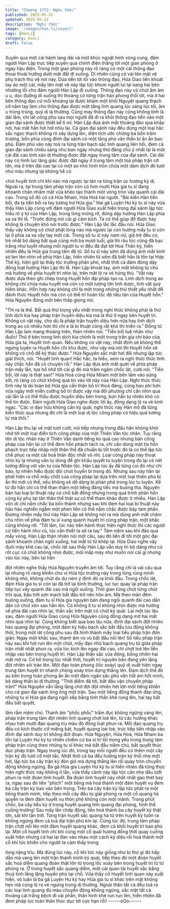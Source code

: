 ```yaml
---
title: "Chương 1772: Nghi thức"
published: 2025-05-22
updated: 2025-05-22
description: 'Nghi thức'
image: '/images/han-li/cover/'
tags: [HanLi]
category: HanLi
draft: false
---
```


Xuyên qua một cái hành lang dài và một khúc ngoặt hình vòng
cung, đám người Hàn Lập trực tiếp xuyên qua chính điện thẳng
tới một gian phòng ở ngay hậu điện. Trong một gian phòng này rõ
ràng có một cái thông đạo thoai thoải hướng dưới mặt đất đi
xuống. Dĩ nhiên cũng có vài tên mật vệ phụ trách thủ vệ nơi này.
Dừa tiến tới lối vào thông đạo, Hứa Giao liền khoát tay áo một
cái, mấy tên mật vệ này lập tức khom người lui lại sang hai bên
nhường lối cho đám người Hàn Lập đi xuống. Thông đạo này có
chút âm âm u u, dọc đường đi xuống thi thoảng có từng trận hàn
phong thổi tới, mà ở hai bên thông đạo cứ mỗi khoảng lại được
khảm một khối Nguyệt quang thạch cỡ nắm tay làm cho thông
đạo được một tầng linh quang lúc sáng lúc tối, âm u trùng trùng,
quỷ dị lạ thường.
Cũng may thông đạo này cũng không tính là dài lắm, chỉ lát công
phu sau mọi người đã đi ra khỏi thông đạo tiến vào một gian đại
sảnh được thiết kế tỉ mỉ.
Hàn Lập đưa ánh mắt thoáng đảo qua khắp nơi, hai mắt hắn hơi
hơi nhíu lại.
Cả gian đại sảnh này đều dùng một loại hắc sắc ngọc thạch
không rõ xây dựng lên, diện tích ước chừng ba bốn trăm trượng,
bốn phía cùng đỉnh đại sảnh có một tầng phù văn thần bí ẩn ẩn
bao phủ. Đám phù văn này toả ra từng trận bạch sắc linh quang
liên hồi, đem cả gian đại sảnh chiếu sáng như ban ngày nhưng
thứ đáng chú ý nhất lại là một cái đài cao tinh xảo dị thường được
đặt ngay trung tâm của đại sảnh.
Cái đài này có hình lục lăng giác được đặt ngay ở trung tâm một
toà pháp trận cỡ lớn, mà ở trên đài cao lại có một ao nhỏ hình
tròn chứa một dám dịch đỏ tươi như máu nhưng lại không hề có

chút huyết tinh chi khí nào mà ngược lại tản ra từng trận úc
hương kỳ dị. Ngoài ra, tại trung tâm pháp trận còn có hơn mười
Hứa gia tu sĩ đang khoanh chân nhắm mắt vừa khéo tạo thành
một vòng tròn vây quanh cái đài cao. Trong số đó có cả Hứa
Nham, Hứa Hoả hai người.
"Bái kiến Hàn tiền bối, đa tạ tiền bối ra tay tương trợ Hứa gia."
Hai gã Luyện Hư kỳ tu sĩ này vừa thấy Hàn Lập cùng với đám
người Hứa Giao xuất hiện trong đại sảnh lập tức hiểu rõ ý tứ của
Hàn Lập, trong lòng mừng rỡ, đứng dậy hướng Hàn Lập phía xa
xa thi lễ.
"Trước đừng nói cái gì cảm kích. Ta có thể giúp đỡ được hay
không là chuyện khó nói trước được."
Hàn Lập lắc lắc đầu nói.
Hứa Giao thấy vậy không có chút phật lòng nào mà ngược lại còn
hướng mấy tu sĩ còn lại ở phía xa xa vẫy tay một cái. Trong số tu
sĩ này nam nữ, già trẻ đều có, trẻ nhất bộ dáng bất quá cũng mới
ba mươi tuổi, già thì râu tóc cũng đã bạc trắng như tuyết nhưng
mỗi người tu vi đều đã đạt tới Hoá Thần kỳ, hiển nhiên đều là
Hứa gia trung tâm đệ tử.
Số tu sĩ này sớm đã dùng ánh mắt kính sợ len lén nhìn về phía
Hàn Lập, hiển nhiên từ sớm đã biết hắn là tồn tại Hợp Thể kỳ,
hiện giờ lại thấy tộc trưởng phân phó, nhất thời cả đám đứng dậy
đồng loạt hướng Hàn Lập thi lễ.
Hàn Lập khoát tay, ánh mắt không tự chủ mà hướng về phía
huyết trì nhìn lại, trên mặt lộ ra vẻ hứng thú.
"Vật này được dựa theo ghi chép trong Huyết hồn đại pháp tạo ra.
Linh dịch trong ao không chỉ chứa máu huyết mà còn có một
lượng lớn linh dược, linh vật quý hiếm khác. Hỗn hợp này không
chỉ là một trong những thứ thiết yếu nhất để đánh thức Huyết hồn
mà còn có thể trì hoãn tốc độ tiêu tán của Huyết hồn."
Hứa Nguyên đứng một bên thấp giọng nói.

"Thì ra là thế. Bất quá thứ trọng yếu nhất trong nghi thức không
phải là thứ linh dịch kia hay pháp trận huyền diệu kia mà là thứ ở
ngay bên huyết trì. Không có vật này, cho dù là pháp trận huyền
diệu hơn nữa hay linh dịch trong ao có nhiều hơn thì chỉ e là bí
thuật cũng rất khó thi triển ra."
Đồng tử Hàn Lập lam mang thoáng hiện, thản nhiên nói.
"Tiền bối tuệ nhãn như đuốc! Thứ ở bên trong linh dịch kia chính
là một trong trấn gia chi bảo của Hứa gia ta, Huyết tinh quan. Nếu
không có vật này, nhất định sẽ không thể ngưng luyện ra Huyết
hồn chi khu được, như vậy mà nói thì Huyết hồn sẽ không có chỗ
để ký thác được."
Hứa Nguyên sắc mặt hơi đổi nhưng lập tức giải thích, nói.
"Huyết tinh quan! Hắc hắc, ta hiểu, xem ra nghi thức thức tỉnh này
chắc hẳn đã có chuyện rồi."
Hàn Lập đưa ánh mắt quét về phía pháp trận mấy lần, tựa hồ nhớ
tới cái gì đó mà trầm ngâm chốc lát, cười nói.
"Tiền bối, lời này là thật sao!"
Hứa Hoả cùng Hứa Nham một bên lâm vào sửng sốt, rõ ràng có
chút không quá tin vào lời này của Hàn Lập.
Nghi thức thức tỉnh này là do toàn bộ Hứa gia cẩn thận bố trí thoả
đáng, cũng hao phí hơn nửa ngày mới miễn cưỡng bố trí được
vậy mà đối phương chỉ cần nhìn qua vài lần là có thể thấu được
huyền diệu bên trong, bọn hắn tự nhiên khó có thể tin được.
Đám người Hứa Giao nghe được lời ấy, đồng dạng lộ ra vẻ kinh
ngạc.
"Các vị đạo hữu không cần kỳ quái, nghi thức này Hàn mỗ đã
từng kiến thức qua nhưng đó chỉ là một loại dị tộc công pháp có
hiệu quả tương tự mà thôi."

Hàn Lập thu lại vẻ mặt tươi cười, nói tiếp nhưng trong đầu hắn
không khỏi nhớ tới một loại điển tịch công pháp của một Thiên
Vân tộc nhân. Tuy rằng tên dị tộc nhân này ở Thiên Vân danh
tiếng ko quá cao nhưng bản công pháp của hắn lại có thể đem
hồn phách tách ra, chỉ cần dùng một tia hồn phách trực tiếp nhập
một thân thể đã chuẩn bị tốt trước đó là có thể lập tức chế phục
ra một cái hoá thân độc nhất vô nhị.
Loại công pháp này thoạt nhìn kỳ lạ nhưng văn tự dùng để ghi
khẩu quyết tu luyện trong đó lại có nét tương đồng với văn tự của
Nhân tộc.
Hàn Lập lúc ấy đã từng coi đó như chí bảo, tự nhiên hiểu được
đôi chút huyền bí trong đó. Nhưng sau này hắn lại phát hiện ra
chỗ mấu chốt của công pháp lại dựa trên một loại thiên phú bí ẩn
thì mới có thể, nếu không sẽ dễ dàng bị phản phệ trong lúc tu
luyện. Kể từ đó hắn chỉ có thể than thầm một tiếng đáng tiếc mà
buông tha.
Nguyên bản hai loại bí thuật này có chỗ bất đồng nhưng trong
quá trình phân hồn cùng ký phụ tại tân thân thể thật sự có thể
tham khảo được ít nhiều.
Hàn Lập vốn dĩ chỉ nắm chắc ba bốn thành nhưng sau khi đem
hai loại bí thuật này hảo hảo nghiền ngẫm một phen liền có thể
nắm chắc được bảy tám phần. Đương nhiên mấy thứ này Hàn
Lập sẽ không nói ra mà dùng anh mắt chăm chú nhìn về phía
đám tu sĩ xung quanh huyết trì cùng pháp trận, một khắc cũng
không rời.
"Tốt lắm, lúc nào tiến hành thực hiện nghi thức thì các ngươi cứ
tiến hành như cũ, lúc cần thiết ta sẽ ra tay."
Tâm niệm sau khi đảo qua mấy vòng, Hàn Lập thản nhiên nói một
câu, sau đó liền đi tới một góc đại sảnh khoanh chân ngồi xuống,
hai mắt từ từ khép lại.
Hứa Giao nghe vậy đuôi mày khẽ cau lại, chốc lát sau thấy Hàn
Lập vẫn duy trì bộ dáng như cũ rốt cục có chút không nhịn được,
môi mấp máy như muốn nói cái gì nhưng vào lúc này, bên tai hắn

đột nhiên nghe thấy Hứa Nguyên truyền âm tới. Tuy rằng chỉ là
vài câu qua lại nhưng rõ ràng khiến cho vị Hứa tộc trưởng này
trong lòng rùng mình không nhỏ, không chút do dự ném ý định đó
ra khỏi đầu. Trong chốc lát, đám Hứa gia tu sĩ còn lại đã trở lại
bình thường, lục tục quay lại pháp trận tiếp tục vây quanh đài cao
mà ngồi xuống.
Thời gian từng chút từng chút trôi qua, bầu trời sơn mạch bắt đầu
trở nên hôn ám. Mà theo màn đêm buông xuống, đám tu sĩ Hứa
gia nguyên bản đang ngồi quanh đài cao dần dần có chút xôn xao
hẳn lên. Có không ít tu sĩ không nhịn được mà hướng về phía đài
cao nhìn lại, thần sắc trên mặt có chút kỳ quái.
Lại một lúc lâu sau, đám người Hứa Giao cùng Hứa Nguyên cũng
đồng dạng mở hai mắt nhìn qua nhìn lại. Cũng không biết qua
bao lâu nữa, đỉnh đại sảnh đột nhiên hào quang đại phóng, một
đám ký hiệu bạch sắc bắt đầu lưu động không thôi, trong một lát
công phu sau đã hình thành mấy loại tiểu pháp trận đơn giản.
Ngay một khắc sau, thanh âm vù vù bắt đầu nổi lên!
Số tiểu pháp trận này sau khi hơi run lên một chút, mấy đạo nhũ
bạch quang trụ từ giữa pháp trận nhất nhất phun ra, vừa lúc kích
lên ngay đài cao, chỉ chợt loé lên liền nhập vào bên trong huyết
trì.
Hàn Lập thần sắc vừa động, bỗng nhiên hai mắt mở ra. Cơ hồ
trong lúc nhất thời, huyết trì nguyên bản đang yên lặng đột nhiên
sôi trào lên. Một đạo toàn phong (lốc xoáy) quỷ dị xuất hiện ngay
trung tâm huyết trì nhanh chóng xoáy tròn dựng thẳng lên. Đám
dịch thể đỏ au bên trong toàn phong ẩn ẩn một đám ngân sắc phù
văn hốt ám hốt minh, bộ dáng thần bí dị thường.
"Thời điểm đã tới, bắt đầu vận chuyển pháp trận!"
Hứa Nguyên vẫn lẳng lặng chờ đợi đột nhiên hét lớn một tiếng
khiến cho cả gian đại sảnh ông ông một trận.
Sau một tiếng đồng thanh đáp ứng, những tu sĩ Hứa gia đang
ngồi xếp bằng tinh thần khẽ rung lên, hai tay bắt đầu bắt quyết,

lầm rầm niệm chú.
Thanh âm "phốc phốc" trầm đục không ngừng vang lên, pháp trận
trung tâm đột nhiên linh quang chợt loé lên, từ các hướng khác
nhau hơn mười đạo quang trụ màu đỏ đồng loạt phun ra. Mỗi đạo
quang trụ đều có kích thước cỡ miệng bát, huyết quang loè loè,
trực tiếp tiến nhập vào đỉnh đại sảnh duy trì không đứt đoạn.
Hứa Nguyên, Hứa Hoả, Hứa Nham ba tồn tại Luyện Hư kỳ tự
nhiên chiếm cứ ba vị trí tối trọng yếu trong trung tâm pháp trận
cũng theo những tu sĩ khác mà bắt đầu niệm chú, bắt quyết thúc
dục pháp trận. Ngay trong lúc đó, trong tay mỗi người đều có
thêm một cây trận kỳ đỏ tươi cỡ một tấc. Nhất thời cả ba đều
hướng trận kỳ thổi nhẹ một hơi, lập tức ba cây trận kỳ đón gió mà
dựng thẳng lên rồi quay tròn chuyển động không ngừng. Ba gã
Hứa gia Luyện Hư kỳ tu sĩ hiển nhiên đã từng thực hiện nghi thức
này không ít lần, vừa thấy cảnh này lập tức cắn nhẹ đầu lưỡi
phun ra một đoàn tinh huyết.
Ba đoàn tinh huyết này nhất nhất gào thét bay ra, ngay sau đó
liền "phịch" một tiếng mà hoá thành một đám huyết vụ đem ba
cây trận ký bao vào bên trong. Trên ba cây trận kỳ lập tức phát ra
một tiếng thanh minh, tiếp theo mỗi cây đều tự giải phóng ra một
cỗ quang hà quyển ra đem đám huyết vụ thôn phệ không còn một
mảnh.
Trong phút chốc, ba cây tiểu kỳ ở trong huyết quang linh quang
đại phóng, hình thể cuồng trướng!
Sau mấy lần chớp động, liền hoá thành ba cây huyết kỳ thật lớn,
sát khí tận trời.
Từng trận huyết sắc quang hà từ trên huyết kỳ tuôn ra không
ngừng đem cả toà đại trận phủ kín lại. Cùng lúc đó, trung tâm
pháp trận chợt nổi lên một đám huyết quang khác, đem cả khối
huyết trì bao phủ lại.
Một cỗ huyết tinh chi khí cùng một cỗ quái hương đồng thời quay
cuồng xuất hiện nhưng cả hai lại đan vào nhau một cách kỳ diệu
rồi hoá thành một cỗ khí tức khiến cho người ta cảm thấy trong

lòng nặng trĩu. Mà đúng lúc này, cỗ khí tức này giống như bị thứ
gì đó hấp dẫn mà vang lên một trận thanh minh kỳ quái, tiếp theo
đó một đoàn huyết sắc hoả diễm quang đoàn thật lớn từ trong lốc
xoáy bên trong huyết trì từ từ phóng ra.
Ở trong huyết sắc quang diễm, một cái quan tài huyết sắc bằng
thuỷ tinh lẳng lặng huyền phù tại chỗ.
Vừa thấy cỗ Huyết tinh quan này xuất hiện, vô luận là ba gã
Luyện Hư kỳ hay Hứa gia tu sĩ khác trên mặt không hẹn mà cùng
lộ ra vẻ ngưng trọng dị thường. Ngoài thân tất cả đều toả ra các
loại linh quang đủ màu chuyển động không ngừng, sắc mặt tất cả
thoáng cái trắng bệch đi vài phần, thân hình khẽ run run lên, hiển
nhiên đã đem pháp lực toàn thân thúc dục tới cực hạn rồi!
------oOo------
